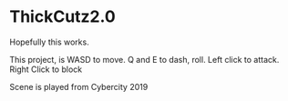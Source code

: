 # ThickCutz2.0
Hopefully this works.

This project, is WASD to move. Q and E to dash, roll. Left click to attack. Right Click to block

Scene is played from Cybercity 2019
